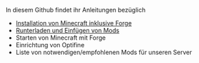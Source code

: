 In diesem Github findet ihr Anleitungen bezüglich
- [Installation von Minecraft inklusive Forge](https://github.com/Ducanor/Minecraft_and_friends/blob/main/Installation.md)
- [Runterladen und Einfügen von Mods](https://github.com/Ducanor/Minecraft_and_friends/blob/main/Mods.md)
- Starten von Minecraft mit Forge
- Einrichtung von Optifine
- Liste von notwendigen/empfohlenen Mods für unseren Server
